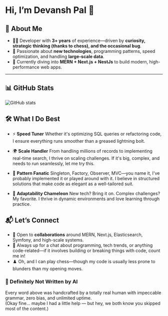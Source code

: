 # Hi, I’m **Devansh Pal** 👋

## 🚀 About Me
- 👨‍💻 Developer with **3+ years** of experience—driven by **curiosity, strategic thinking (thanks to chess), and the occasional bug**.
- 🧠 Passionate about **new technologies**, programming patterns, speed optimization, and handling **large‑scale data**.
- 🌱 Currently diving into **MERN + Next.js + NestJs** to build modern, high-performance web apps.

---

## 📊 GitHub Stats

![GitHub stats](https://github-readme-stats-multiuser.vercel.app/api?usernames=devanshp1,devansh-pal-webkul&theme=tokyonight&hide_border=true&count_private=true&show_icons=true&hide_title=true)

## 🛠️ What I Do Best

* ⚡ **Speed Tuner**
  Whether it's optimizing SQL queries or refactoring code, I ensure everything runs smoother than a greased lightning bolt.

* 🌍 **Scale Handler**
  From handling millions of records to implementing real-time search, I thrive on scaling challenges. If it's big, complex, and needs to run seamlessly, let me try this.

* 🔄 **Pattern Fanatic**
  Singleton, Factory, Observer, MVC—you name it, I've probably implemented it or played around with it. I believe in structured solutions that make code as elegant as a well-tailored suit.

* 🔄 **Adaptability Chameleon**
  New tech? Bring it on. Complex challenges? My favorite. I thrive in dynamic environments and love learning through practice.

## 📬 Let’s Connect
- 🔭 Open to **collaborations** around MERN, Next.js, Elasticsearch, Symfony, and high-scale systems.
- 💬 Always up for a chat about programming, tech trends, or anything code-related—if it involves building or breaking things with code, count me in!
- ♟️ Oh, and I can play chess—though my code is usually less prone to blunders than my opening moves.

### 🤖 Definitely Not Written by AI
Every word above was handcrafted by a totally real human with impeccable grammar, zero bias, and unlimited uptime.  
(Okay fine... maybe I had a little help — but hey, we both know you skipped most of the content.)
